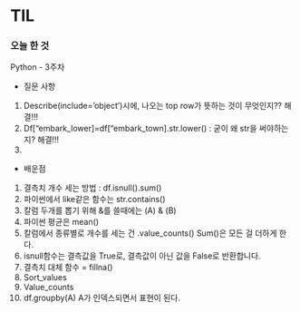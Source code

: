 # TIL

### 오늘 한 것 

Python - 3주차
-	질문 사항
1.	Describe(include=’object’)시에, 나오는 top row가 뜻하는 것이 무엇인지?? 해결!!!
2.	Df[“embark_lower]=df[“embark_town].str.lower() : 굳이 왜 str을 써야하는지? 해결!!!
3.	
-	배운점
1.	결측치 개수 세는 방법 : df.isnull().sum()
2.	파이썬에서 like같은 함수는 str.contains()
3.	칼럼 두개를 뽑기 위해 &를 쓸때에는 (A) & (B)
4.	파이썬 평균은 mean()
5.	칼럼에서 종류별로 개수를 세는 건 .value_counts()
Sum()은 모든 걸 더하게 한다. 
6.	isnull함수는 결측값을 True로, 결측값이 아닌 값을 False로 반환합니다.
7.	결측치 대체 함수 = fillna()
8.	Sort_values
9.	Value_counts
10. df.groupby(A) A가 인덱스되면서 표현이 된다. 
